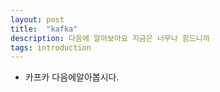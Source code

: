 ```yaml
---
layout: post
title:  "kafka"
description: 다음에 알아보아요 지금은 너무나 힘드니까
tags: introduction
---
```

- 카프카 다음에알아봅시다.